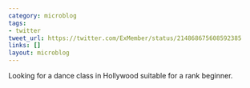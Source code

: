 ```yaml
---
category: microblog
tags:
- twitter
tweet_url: https://twitter.com/ExMember/status/214868675608592385
links: []
layout: microblog
---
```

Looking for a dance class in Hollywood suitable for a rank beginner.
